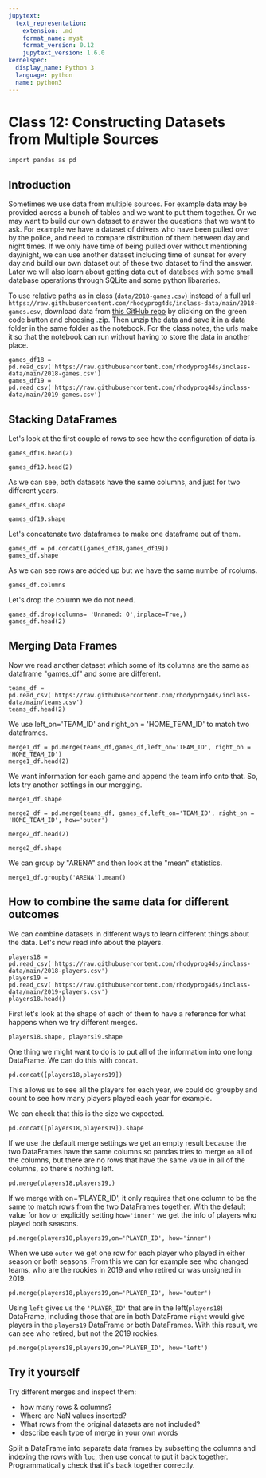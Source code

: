 ```yaml
---
jupytext:
  text_representation:
    extension: .md
    format_name: myst
    format_version: 0.12
    jupytext_version: 1.6.0
kernelspec:
  display_name: Python 3
  language: python
  name: python3
---
```


# Class 12: Constructing Datasets from Multiple Sources

```{code-cell} ipython3
import pandas as pd
```
## Introduction
Sometimes we use data from multiple sources. For example data may be provided across a bunch of tables and we want to put them together. Or we may want to build our own dataset to answer the questions that we want to ask.
For example we have a dataset of drivers who have been pulled over by the police, and need to compare distribution of them between day and night times. If we only have time of being pulled over without mentioning day/night, we can use another dataset including time of sunset for every day and build our own dataset out of these two dataset to find the answer.
Later we will also learn about getting data out of databses with some small database operations through SQLite and some python libararies.


To use relative paths as in class (`data/2018-games.csv`) instead of a full url `https://raw.githubusercontent.com/rhodyprog4ds/inclass-data/main/2018-games.csv`, download data from [this GitHub repo](https://github.com/rhodyprog4ds/inclass-data) by clicking on the green code button and choosing .zip. Then unzip the data and save it in a data folder in the same folder as the notebook. For the class notes, the urls make it so that the notebook can run without having to store the data in another place.


```{code-cell} ipython3
games_df18 = pd.read_csv('https://raw.githubusercontent.com/rhodyprog4ds/inclass-data/main/2018-games.csv')
games_df19 = pd.read_csv('https://raw.githubusercontent.com/rhodyprog4ds/inclass-data/main/2019-games.csv')
```

<!-- annotate: Stacking DataFrames -->
## Stacking DataFrames
Let's look at the first couple of rows to see how the configuration of data is.

```{code-cell} ipython3
games_df18.head(2)
```

```{code-cell} ipython3
games_df19.head(2)
```
As we can see, both datasets have the same columns, and just for two different years.
```{code-cell} ipython3
games_df18.shape
```

```{code-cell} ipython3
games_df19.shape
```
Let's concatenate two dataframes to make one dataframe out of them.
```{code-cell} ipython3
games_df = pd.concat([games_df18,games_df19])
games_df.shape
```
As we can see rows are added up but we have the same numbe of rcolums.

```{code-cell} ipython3
games_df.columns
```
Let's drop the column we do not need.
```{code-cell} ipython3
games_df.drop(columns= 'Unnamed: 0',inplace=True,)
games_df.head(2)
```

<!-- annotate: Merging Data Frames -->
## Merging Data Frames
Now we read another dataset which some of its columns are the same as dataframe "games_df" and some are different.
```{code-cell} ipython3
teams_df = pd.read_csv('https://raw.githubusercontent.com/rhodyprog4ds/inclass-data/main/teams.csv')
teams_df.head(2)
```
We use left_on='TEAM_ID' and right_on = 'HOME_TEAM_ID' to match two dataframes.
```{code-cell} ipython3
merge1_df = pd.merge(teams_df,games_df,left_on='TEAM_ID', right_on = 'HOME_TEAM_ID')
merge1_df.head(2)
```
We want information for each game and append the team info onto that. So, lets try another settings in our mergging.

```{code-cell} ipython3
merge1_df.shape
```

```{code-cell} ipython3
merge2_df = pd.merge(teams_df, games_df,left_on='TEAM_ID', right_on = 'HOME_TEAM_ID', how='outer')
```

```{code-cell} ipython3
merge2_df.head(2)
```

```{code-cell} ipython3
merge2_df.shape
```
We can group by "ARENA" and then look at the "mean" statistics.
```{code-cell} ipython3
merge1_df.groupby('ARENA').mean()
```


## How to combine the same data for different outcomes

We can combine datasets in different ways to learn different things about the data.
Let's now read info about the players.
```{code-cell} ipython3
players18 = pd.read_csv('https://raw.githubusercontent.com/rhodyprog4ds/inclass-data/main/2018-players.csv')
players19 = pd.read_csv('https://raw.githubusercontent.com/rhodyprog4ds/inclass-data/main/2019-players.csv')
players18.head()
```

First let's look at the shape of each of them to have a reference for what happens when we try different merges.

```{code-cell} ipython3
players18.shape, players19.shape
```

One thing we might want to do is to put all of the information into one long DataFrame. We can do this with `concat`.

```{code-cell} ipython3
pd.concat([players18,players19])
```
This allows us to see all the players for each year, we could do groupby and count to see how many players played each year for example.

We can check that this is the size we expected.

```{code-cell} ipython3
pd.concat([players18,players19]).shape
```

If we use the default merge settings we get an empty result because the two DataFrames have the same columns so pandas tries to merge `on` all of the columns, but there are no rows that have the same value in all of the columns, so there's nothing left.
```{code-cell} ipython3
pd.merge(players18,players19,)
```


If we merge with on='PLAYER_ID', it only requires that one column to be the same to match rows from the two DataFrames together.  With the default value for `how` or explicitly setting `how='inner'` we get the info of players who played both seasons.

```{code-cell} ipython3
pd.merge(players18,players19,on='PLAYER_ID', how='inner')
```


When we use `outer` we get one row for each player who played in either season or both seasons.  From this we can for example see who changed teams, who are the rookies in 2019 and who retired or was unsigned in 2019.


```{code-cell} ipython3
pd.merge(players18,players19,on='PLAYER_ID', how='outer')
```


Using  `left` gives us the `'PLAYER_ID'` that are in the left(`players18`) DataFrame, including those that are in both DataFrame
`right` would give players in the `players19` DataFrame or both DataFrames. With this result, we can see who retired, but not the 2019 rookies.

```{code-cell} ipython3
pd.merge(players18,players19,on='PLAYER_ID', how='left')
```


## Try it yourself

Try different merges and inspect them:
- how many rows & columns?
- Where are NaN values inserted?
- What rows from the original datasets are not included?
- describe each type of merge in your own words


Split a DataFrame into separate data frames by subsetting the columns and indexing the rows with `loc`, then use concat to put it back together. Programmatically check that it's back together correctly.
